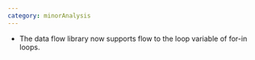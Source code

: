 ```yaml
---
category: minorAnalysis
---
```


* The data flow library now supports flow to the loop variable of for-in loops.
